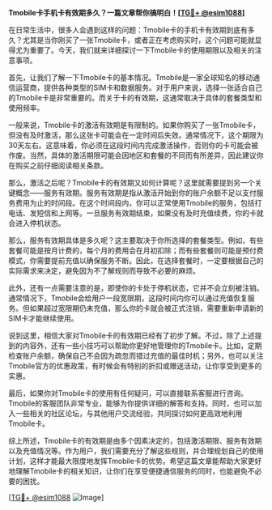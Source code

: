 **Tmobile卡手机卡有效期多久？一篇文章帮你搞明白！[[TG💪+ @esim1088](https://t.me/s/esim1088)]**

在日常生活中，很多人会遇到这样的问题：Tmobile卡的手机卡有效期到底有多久？尤其是当你刚买了一张Tmobile卡，或者正在考虑购买时，这个问题可能就显得尤为重要了。今天，我们就来详细探讨一下Tmobile卡的使用期限以及相关的注意事项。

首先，让我们了解一下Tmobile卡的基本情况。Tmobile是一家全球知名的移动通信运营商，提供各种类型的SIM卡和数据服务。对于用户来说，选择一张适合自己的Tmobile卡是非常重要的。而关于卡的有效期，这通常取决于具体的套餐类型和使用频率。

一般来说，Tmobile卡的激活有效期是有限制的。如果你购买了一张Tmobile卡，但没有及时激活，那么这张卡可能会在一定时间后失效。通常情况下，这个期限为30天左右。这意味着，你必须在这段时间内完成激活操作，否则你的卡可能会被作废。当然，具体的激活期限可能会因地区和套餐的不同而有所差异，因此建议你在购买之前仔细阅读相关条款。

那么，激活之后呢？Tmobile卡的有效期又如何计算呢？这里就需要提到另一个关键概念——服务有效期。服务有效期是指从激活开始到你的账户余额不足以支付服务费用为止的时间段。在这个时间段内，你可以正常使用Tmobile的服务，包括打电话、发短信和上网等。一旦服务有效期结束，如果没有及时充值续费，你的卡就会进入停机状态。

那么，服务有效期具体是多久呢？这主要取决于你所选择的套餐类型。例如，有些套餐可能是按月计费的，每个月的费用会在月初扣除；而有些套餐则可能是预付费模式，你需要提前充值以确保服务不断。因此，在选择套餐时，一定要根据自己的实际需求来决定，避免因为不了解规则而导致不必要的麻烦。

此外，还有一点需要注意的是，即使你的卡处于停机状态，它并不会立刻被注销。通常情况下，Tmobile会给用户一段宽限期，这段时间内你可以通过充值恢复服务。但如果超过宽限期仍未充值，那么你的卡就会被正式注销，需要重新申请新的SIM卡才能继续使用。

说到这里，相信大家对Tmobile卡的有效期已经有了初步了解。不过，除了上述提到的内容外，还有一些小技巧可以帮助你更好地管理你的Tmobile卡。比如，定期检查账户余额，确保自己不会因为疏忽而错过充值的最佳时机；另外，也可以关注Tmobile官方的优惠政策，有时候会有特别的折扣或赠送活动，让你享受到更多的实惠。

最后，如果你对Tmobile卡的使用有任何疑问，可以直接联系客服进行咨询。Tmobile的客服团队非常专业，能够为你提供详细的解答和支持。同时，也可以加入一些相关的社区论坛，与其他用户交流经验，共同探讨如何更高效地利用Tmobile卡。

综上所述，Tmobile卡的有效期是由多个因素决定的，包括激活期限、服务有效期以及充值情况等。作为用户，我们需要充分了解这些规则，并合理规划自己的使用计划，这样才能最大限度地发挥Tmobile卡的优势。希望这篇文章能帮助大家更好地理解Tmobile卡的相关知识，让你们在享受便捷通信服务的同时，也能避免不必要的困扰。

[[TG💪+ @esim1088](https://t.me/s/esim1088) ![Image](https://i.postimg.cc/4NQfJmqS/Snipaste-2025-05-13-00-14-12.png)]